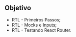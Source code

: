 ## Objetivo

<ul>
  <li>RTL - Primeiros Passos;</li>
  <li>RTL - Mocks e Inputs;</li>
  <li>RTL - Testando React Router.</li>
<ul>
